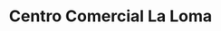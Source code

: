 ---
title: "Centro Comercial La Loma"
url: /jaen/centro-comercial-la-loma/
shop: Einkaufszentrum
---